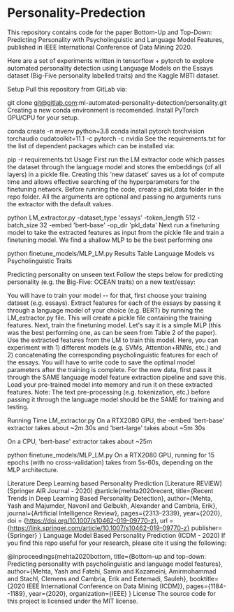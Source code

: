 # Personality-Predection
This repository contains code for the paper Bottom-Up and Top-Down: Predicting Personality with Psycholinguistic and Language Model Features, published in IEEE International Conference of Data Mining 2020.

Here are a set of experiments written in tensorflow + pytorch to explore automated personality detection using Language Models on the Essays dataset (Big-Five personality labelled traits) and the Kaggle MBTI dataset.

Setup
Pull this repository from GitLab via:

git clone git@gitlab.com:ml-automated-personality-detection/personality.git
Creating a new conda environment is recomended. Install PyTorch GPU/CPU for your setup.

conda create -n mvenv python=3.8
conda install pytorch torchvision torchaudio cudatoolkit=11.1 -c pytorch -c nvidia
See the requirements.txt for the list of dependent packages which can be installed via:

pip -r requirements.txt
Usage
First run the LM extractor code which passes the dataset through the language model and stores the embeddings (of all layers) in a pickle file. Creating this 'new dataset' saves us a lot of compute time and allows effective searching of the hyperparameters for the finetuning network. Before running the code, create a pkl_data folder in the repo folder. All the arguments are optional and passing no arguments runs the extractor with the default values.

python LM_extractor.py -dataset_type 'essays' -token_length 512 -batch_size 32 -embed 'bert-base' -op_dir 'pkl_data'
Next run a finetuning model to take the extracted features as input from the pickle file and train a finetuning model. We find a shallow MLP to be the best performing one

python finetune_models/MLP_LM.py
Results Table	Language Models vs Psycholinguistic Traits
	
Predicting personality on unseen text
Follow the steps below for predicting personality (e.g. the Big-Five: OCEAN traits) on a new text/essay:

You will have to train your model -- for that, first choose your training dataset (e.g. essays).
Extract features for each of the essays by passing it through a language model of your choice (e.g. BERT) by running the LM_extractor.py file. This will create a pickle file containing the training features.
Next, train the finetuning model. Let's say it is a simple MLP (this was the best performing one, as can be seen from Table 2 of the paper). Use the extracted features from the LM to train this model. Here, you can experiment with 1) different models (e.g. SVMs, Attention+RNNs, etc.) and 2) concatenating the corresponding psycholinguistic features for each of the essays.
You will have to write code to save the optimal model parameters after the training is complete.
For the new data, first pass it through the SAME language model feature extraction pipeline and save this. Load your pre-trained model into memory and run it on these extracted features.
Note: The text pre-processing (e.g. tokenization, etc.) before passing it through the language model should be the SAME for training and testing.

Running Time
LM_extractor.py
On a RTX2080 GPU, the -embed 'bert-base' extractor takes about ~2m 30s and 'bert-large' takes about ~5m 30s

On a CPU, 'bert-base' extractor takes about ~25m

python finetune_models/MLP_LM.py
On a RTX2080 GPU, running for 15 epochs (with no cross-validation) takes from 5s-60s, depending on the MLP architecture.

Literature
Deep Learning based Personality Prediction [Literature REVIEW] (Springer AIR Journal - 2020)
@article{mehta2020recent,
  title={Recent Trends in Deep Learning Based Personality Detection},
  author={Mehta, Yash and Majumder, Navonil and Gelbukh, Alexander and Cambria, Erik},
  journal={Artificial Intelligence Review},
  pages={2313–2339},
  year={2020},
  doi = {https://doi.org/10.1007/s10462-019-09770-z},
  url = {https://link.springer.com/article/10.1007/s10462-019-09770-z}
  publisher={Springer}
}
Language Model Based Personality Prediction (ICDM - 2020)
If you find this repo useful for your research, please cite it using the following:

@inproceedings{mehta2020bottom,
  title={Bottom-up and top-down: Predicting personality with psycholinguistic and language model features},
  author={Mehta, Yash and Fatehi, Samin and Kazameini, Amirmohammad and Stachl, Clemens and Cambria, Erik and Eetemadi, Sauleh},
  booktitle={2020 IEEE International Conference on Data Mining (ICDM)},
  pages={1184--1189},
  year={2020},
  organization={IEEE}
}
License
The source code for this project is licensed under the MIT license.
